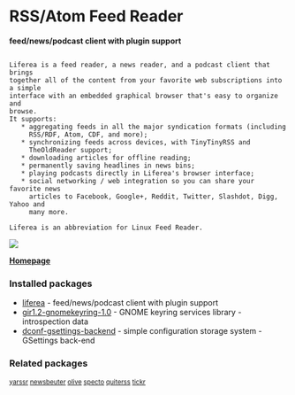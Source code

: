 # RSS/Atom Feed Reader

__feed/news/podcast client with plugin support__

```

Liferea is a feed reader, a news reader, and a podcast client that brings
together all of the content from your favorite web subscriptions into a simple
interface with an embedded graphical browser that's easy to organize and
browse.
It supports:
   * aggregating feeds in all the major syndication formats (including
     RSS/RDF, Atom, CDF, and more);
   * synchronizing feeds across devices, with TinyTinyRSS and
     TheOldReader support;
   * downloading articles for offline reading;
   * permanently saving headlines in news bins;
   * playing podcasts directly in Liferea's browser interface;
   * social networking / web integration so you can share your favorite news
     articles to Facebook, Google+, Reddit, Twitter, Slashdot, Digg, Yahoo and
     many more.

Liferea is an abbreviation for Linux Feed Reader.

```

![](https://screenshots.debian.net/thumbnail/liferea/)


 **[Homepage](http://liferea.sourceforge.net/)**

### Installed packages

* [liferea](https://packages.debian.org/jessie/liferea) - feed/news/podcast client with plugin support
* [gir1.2-gnomekeyring-1.0](https://packages.debian.org/jessie/gir1.2-gnomekeyring-1.0) - GNOME keyring services library - introspection data
* [dconf-gsettings-backend](https://packages.debian.org/jessie/dconf-gsettings-backend) - simple configuration storage system - GSettings back-end

### Related packages

<sub> [yarssr](https://packages.debian.org/jessie/yarssr) [newsbeuter](https://packages.debian.org/jessie/newsbeuter) [olive](https://packages.debian.org/jessie/olive) [specto](https://packages.debian.org/jessie/specto) [quiterss](https://packages.debian.org/jessie/quiterss) [tickr](https://packages.debian.org/jessie/tickr)  </sub>

